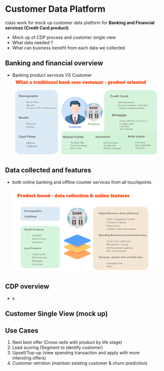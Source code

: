 # Customer Data Platform
class work for mock up customer data platform for **Banking and Financial services (Credit Card product)**
- Mock up of CDP process and customer single view
- What data needed ?
- What can business benefit from each data we collected
  
## Banking and financial overview
- Banking product services VS Customer
![Customer & Banking products](https://github.com/khemthung/MADT8101-Customer-analytics/blob/ba15bf7acd1150f63d2269c425034f6a7bf37668/Homework%2001%20-%20Analysis%20of%20customer%20behaviors%20%26%20CDP/01.png)


## Data collected and features
- both online banking and offline counter services from all touchpoints
![Demo and Behvioural data](https://github.com/khemthung/MADT8101-Customer-analytics/blob/ba15bf7acd1150f63d2269c425034f6a7bf37668/Homework%2001%20-%20Analysis%20of%20customer%20behaviors%20%26%20CDP/02.png)

## CDP overview

- s

## Customer Single View (mock up)


## Use Cases
1) Next best offer (Cross-sells with product by life stage)
2) Lead scoring (Segment to identify customer)
3) Upsell/Top-up (view spending transaction and apply with more intersting offers)
4) Customer retrntion (maintain existing customer & churn prediction)
